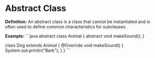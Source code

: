 # Abstract Class
**Definition:** An abstract class is a class that cannot be instantiated and is often used to define common characteristics for subclasses.

**Example:**
\`\`\`java
abstract class Animal {
    abstract void makeSound();
}

class Dog extends Animal {
    @Override
    void makeSound() {
        System.out.println("Bark");
    }
}
\`\`\`

